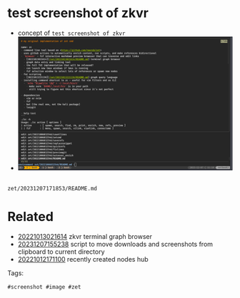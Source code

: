 # test screenshot of zkvr

- concept of `test screenshot of zkvr`
- ![screenshot](/zet/20231207171853/screenshot-20231207171912.png)

```
```

` zet/20231207171853/README.md `

# Related

- [20221013021614](/zet/20221013021614/README.md) zkvr terminal graph browser
- [20231207155238](/zet/20231207155238/README.md) script to move downloads and screenshots from clipboard to current directory
- [20221012171100](/zet/20221012171100/README.md) recently created nodes hub

Tags:

    #screenshot #image #zet
